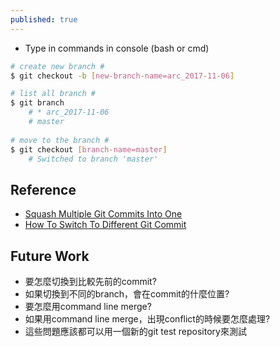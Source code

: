 ```yaml
---
published: true
---
```

* Type in commands in console (bash or cmd)

```bash
# create new branch #
$ git checkout -b [new-branch-name=arc_2017-11-06]

# list all branch #
$ git branch
    # * arc_2017-11-06
    # master
    
# move to the branch #
$ git checkout [branch-name=master]
    # Switched to branch 'master'
```

## Reference
* [Squash Multiple Git Commits Into One]({{site.url}}{{site.baseurl}}/squash-multiple-git-commits-into-one.html)
* [How To Switch To Different Git Commit]({{site.url}}{{site.baseurl}}/how-to-switch-to-different-git-commit.html)

## Future Work
* 要怎麼切換到比較先前的commit?
* 如果切換到不同的branch，會在commit的什麼位置?
* 要怎麼用command line merge?
* 如果用command line merge，出現conflict的時候要怎麼處理?
* 這些問題應該都可以用一個新的git test repository來測試
